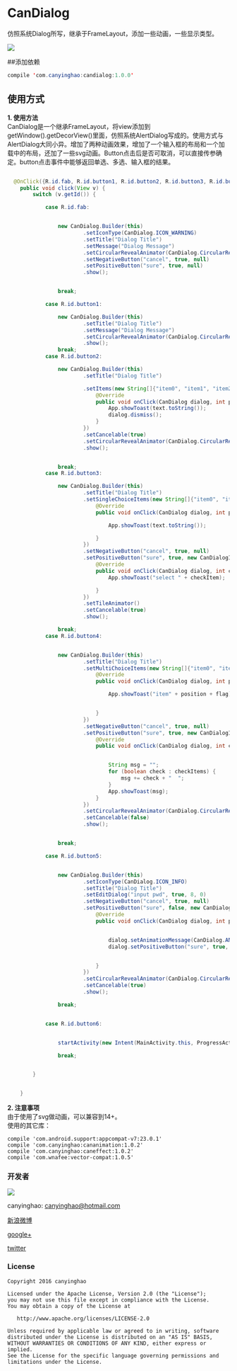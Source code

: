# CanDialog
仿照系统Dialog所写，继承于FrameLayout，添加一些动画，一些显示类型。  

 ![](./pic/CanDialog.gif) 
 
 
 ##添加依赖
```JAVA
compile 'com.canyinghao:candialog:1.0.0'
```
 
## 使用方式 
**1. 使用方法**  
CanDialog是一个继承FrameLayout，将view添加到getWindow().getDecorView()里面，仿照系统AlertDialog写成的。使用方式与AlertDialog大同小异。增加了两种动画效果，增加了一个输入框的布局和一个加载中的布局，还加了一些svg动画。Button点击后是否可取消，可以直接传参确定。button点击事件中能够返回单选、多选、输入框的结果。
```JAVA

  @OnClick({R.id.fab, R.id.button1, R.id.button2, R.id.button3, R.id.button4, R.id.button5, R.id.button6})
    public void click(View v) {
        switch (v.getId()) {

            case R.id.fab:


                new CanDialog.Builder(this)
                        .setIconType(CanDialog.ICON_WARNING)
                        .setTitle("Dialog Title")
                        .setMessage("Dialog Message")
                        .setCircularRevealAnimator(CanDialog.CircularRevealStatus.BOTTOM_RIGHT)
                        .setNegativeButton("cancel", true, null)
                        .setPositiveButton("sure", true, null)
                        .show();


                break;

            case R.id.button1:

                new CanDialog.Builder(this)
                        .setTitle("Dialog Title")
                        .setMessage("Dialog Message")
                        .setCircularRevealAnimator(CanDialog.CircularRevealStatus.TOP_RIGHT)
                        .show();
                break;
            case R.id.button2:

                new CanDialog.Builder(this)
                        .setTitle("Dialog Title")

                        .setItems(new String[]{"item0", "item1", "item2"}, new CanDialogInterface.OnClickListener() {
                            @Override
                            public void onClick(CanDialog dialog, int position, CharSequence text, boolean[] checkitems) {
                                App.showToast(text.toString());
                                dialog.dismiss();
                            }
                        })
                        .setCancelable(true)
                        .setCircularRevealAnimator(CanDialog.CircularRevealStatus.TOP_LEFT)
                        .show();


                break;
            case R.id.button3:

                new CanDialog.Builder(this)
                        .setTitle("Dialog Title")
                        .setSingleChoiceItems(new String[]{"item0", "item1", "item2"}, 1, new CanDialogInterface.OnClickListener() {
                            @Override
                            public void onClick(CanDialog dialog, int position, CharSequence text, boolean[] checkitems) {

                                App.showToast(text.toString());

                            }
                        })
                        .setNegativeButton("cancel", true, null)
                        .setPositiveButton("sure", true, new CanDialogInterface.OnClickListener() {
                            @Override
                            public void onClick(CanDialog dialog, int checkItem, CharSequence text, boolean[] checkItems) {
                                App.showToast("select " + checkItem);

                            }
                        })
                        .setTileAnimator()
                        .setCancelable(true)
                        .show();

                break;
            case R.id.button4:


                new CanDialog.Builder(this)
                        .setTitle("Dialog Title")
                        .setMultiChoiceItems(new String[]{"item0", "item1", "item2"}, new boolean[]{false, false, false}, new CanDialogInterface.OnMultiChoiceClickListener() {
                            @Override
                            public void onClick(CanDialog dialog, int position, boolean flag) {

                                App.showToast("item" + position + flag);


                            }
                        })
                        .setNegativeButton("cancel", true, null)
                        .setPositiveButton("sure", true, new CanDialogInterface.OnClickListener() {
                            @Override
                            public void onClick(CanDialog dialog, int checkItem, CharSequence text, boolean[] checkItems) {


                                String msg = "";
                                for (boolean check : checkItems) {
                                    msg += check + "  ";
                                }
                                App.showToast(msg);
                            }
                        })
                        .setCircularRevealAnimator(CanDialog.CircularRevealStatus.BOTTOM_LEFT)
                        .setCancelable(false)
                        .show();


                break;

            case R.id.button5:


                new CanDialog.Builder(this)
                        .setIconType(CanDialog.ICON_INFO)
                        .setTitle("Dialog Title")
                        .setEditDialog("input pwd", true, 8, 0)
                        .setNegativeButton("cancel", true, null)
                        .setPositiveButton("sure", false, new CanDialogInterface.OnClickListener() {
                            @Override
                            public void onClick(CanDialog dialog, int position, CharSequence text, boolean[] checkitems) {


                                dialog.setAnimationMessage(CanDialog.ANIM_INFO_SUCCESS, "Password is " + text.toString());
                                dialog.setPositiveButton("sure", true, null);


                            }
                        })
                        .setCircularRevealAnimator(CanDialog.CircularRevealStatus.BOTTOM_RIGHT)
                        .setCancelable(true)
                        .show();

                break;


            case R.id.button6:


                startActivity(new Intent(MainActivity.this, ProgressActivity.class));

                break;


        }


    }

``` 
**2. 注意事项**  
由于使用了svg做动画，可以兼容到14+。  
使用的其它库：

    compile 'com.android.support:appcompat-v7:23.0.1'
    compile 'com.canyinghao:cananimation:1.0.2'
    compile 'com.canyinghao:caneffect:1.0.2'
    compile 'com.wnafee:vector-compat:1.0.5'
    



### 开发者

![](https://avatars3.githubusercontent.com/u/12572840?v=3&s=460) 

canyinghao: <canyinghao@hotmail.com>  

[新浪微博](http://weibo.com/u/5670978460)

[google+](https://plus.google.com/u/0/109542533436298291853)

[twitter](https://twitter.com/canyinghao)

### License

    Copyright 2016 canyinghao

    Licensed under the Apache License, Version 2.0 (the "License");
    you may not use this file except in compliance with the License.
    You may obtain a copy of the License at

       http://www.apache.org/licenses/LICENSE-2.0

    Unless required by applicable law or agreed to in writing, software
    distributed under the License is distributed on an "AS IS" BASIS,
    WITHOUT WARRANTIES OR CONDITIONS OF ANY KIND, either express or implied.
    See the License for the specific language governing permissions and
    limitations under the License.


